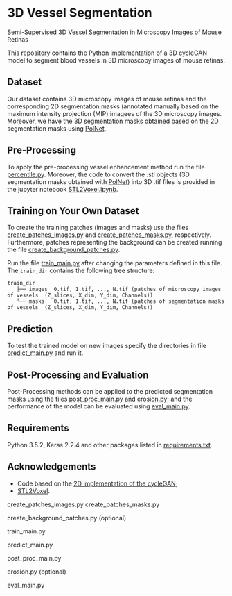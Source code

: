 # 3D Vessel Segmentation
Semi-Supervised 3D Vessel Segmentation in Microscopy Images of Mouse Retinas 

This repository contains the Python implementation of a 3D cycleGAN model to segment blood vessels in 3D microscopy images of mouse retinas.

## Dataset

Our dataset contains 3D microscopy images of mouse retinas and the corresponding 2D segmentation masks (annotated manually based on the maximum intensity projection (MIP) imagees of the 3D microscopy images. Moreover, we have the 3D segmentation masks obtained based on the 2D segmentation masks using [PolNet](https://github.com/mobernabeu/polnet).


## Pre-Processing

To apply the pre-processing vessel enhancement method run the file [percentile.py](https://github.com/HemaxiN/3DVesselSegmentation/blob/main/preprocessing/percentile.py). Moreover, the code to convert the .stl objects (3D segmentation masks obtained with [PolNet](https://github.com/mobernabeu/polnet)) into 3D .tif files is provided in the jupyter notebook [STL2Voxel.ipynb](https://github.com/HemaxiN/3DVesselSegmentation/blob/main/preprocessing/STL2Voxel.ipynb).

## Training on Your Own Dataset


To create the training patches (images and masks) use the files [create_patches_images.py](https://github.com/HemaxiN/3DVesselSegmentation/blob/main/preprocessing/create_patches_images.py) and [create_patches_masks.py](https://github.com/HemaxiN/3DVesselSegmentation/blob/main/preprocessing/create_patches_masks.py), respectively. Furthermore, patches representing the background can be created running the file [create_background_patches.py](https://github.com/HemaxiN/3DVesselSegmentation/blob/main/preprocessing/create_background_patches.py).

Run the file [train_main.py](https://github.com/HemaxiN/3DVesselSegmentation/blob/main/train_main.py) after changing the parameters defined in this file.
The `train_dir` contains the following tree structure:

```
train_dir
   ├── images  0.tif, 1.tif, ..., N.tif (patches of microscopy images of vessels  (Z_slices, X_dim, Y_dim, Channels))
   └── masks   0.tif, 1.tif, ..., N.tif (patches of segmentation masks of vessels  (Z_slices, X_dim, Y_dim, Channels))
```


## Prediction

To test the trained model on new images specify the directories in file [predict_main.py](https://github.com/HemaxiN/3DVesselSegmentation/blob/main/predict_main.py) and run it.

## Post-Processing and Evaluation

Post-Processing methods can be applied to the predicted segmentation masks using the files [post_proc_main.py](https://github.com/HemaxiN/3DVesselSegmentation/blob/main/post_proc_main.py) and [erosion.py](https://github.com/HemaxiN/3DVesselSegmentation/blob/main/erosion.py); and the performance of the model can be evaluated using [eval_main.py](https://github.com/HemaxiN/3DVesselSegmentation/blob/main/eval_main.py). 

## Requirements

Python 3.5.2, Keras 2.2.4 and other packages listed in [requirements.txt](https://github.com/HemaxiN/3DVesselSegmentation/blob/main/utils/requirements.txt).


## Acknowledgements

* Code based on the [2D implementation of the cycleGAN](https://machinelearningmastery.com/cyclegan-tutorial-with-keras/);
* [STL2Voxel](https://github.com/cpederkoff/stl-to-voxel).


create_patches_images.py
create_patches_masks.py

create_background_patches.py (optional)

train_main.py

predict_main.py

post_proc_main.py

erosion.py (optional)

eval_main.py
